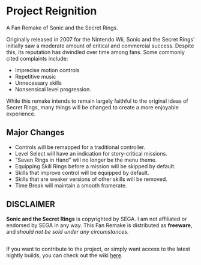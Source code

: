 # Project Reignition
A Fan Remake of Sonic and the Secret Rings.

Originally released in 2007 for the Nintendo Wii, Sonic and the Secret Rings' initially saw a moderate amount of critical and commercial success. Despite this, its reputation has dwindled over time among fans. Some commonly cited complaints include:
 - Imprecise motion controls
 - Repetitive music
 - Unnecessary skills
 - Nonsensical level progression.

While this remake intends to remain largely faithful to the original ideas of Secret Rings, many things will be changed to create a more enjoyable experience.


<h2>Major Changes</h2>

- Controls will be remapped for a traditional controller.
- Level Select will have an indication for story-critical missions.
- "Seven Rings in Hand" will no longer be the menu theme.
- Equipping Skill Rings before a mission will be skipped by default.
- Skills that improve control will be equipped by default.
- Skills that are weaker versions of other skills will be removed.
- Time Break will maintain a smooth framerate.

<h2>DISCLAIMER</h2>

**Sonic and the Secret Rings** is copyrighted by SEGA. I am not affiliated or endorsed by SEGA in any way.
This Fan Remake is distributed as **freeware**, and *should not be sold under any circumstances.*

<h2> </h2>

If you want to contribute to the project, or simply want access to the latest nightly builds, you can check out the wiki [here](https://project-reignition.gitbook.io/wiki/).
